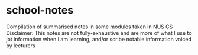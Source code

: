 # school-notes
Compilation of summarised notes in some modules taken in NUS CS
Disclaimer: This notes are not fully-exhaustive and are more of what I use to jot information when I am learning, and/or scribe notable information voiced by lecturers
